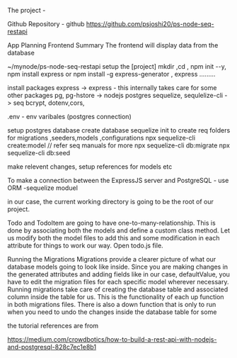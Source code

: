 The project -

Github Repository -
github https://github.com/psjoshi20/ps-node-seq-restapi

App Planning
Frontend Summary
The frontend will display data from the database 

~/mynode/ps-node-seq-restapi
setup the [project]
mkdir <projectname> ,cd <project name>, npm init --y, npm install express
or 
npm install -g express-generator , express <project name> .........

install packages 
express -> express - this internally takes care for some other packages
pg, pg-hstore -> nodejs postgres
sequelize, sequlelize-cli -> seq
bcrypt, dotenv,cors,

.env - env varibales (postgres connection)

setup postgres database
create database
sequelize init to create req folders for migrations ,seeders,models ,configurations
npx sequelize-cli create:model // refer seq manuals for more
npx sequelize-cli db:migrate
npx sequelize-cli db:seed 

make relevent changes, setup references for models etc






To make a connection between the ExpressJS server and PostgreSQL - use ORM -sequelize  moduel

 in our case, the current working directory is going to be the root of our project.

 Todo and TodoItem are going to have one-to-many-relationship. This is  done by associating 
 both the models and define a custom class method. Let us modify both the model files to 
 add this and some modification in each attribute for things to work our way. Open todo.js file.

Running the Migrations
Migrations provide a clearer picture of what our database models going to look like inside. Since you are making changes in the generated attributes and adding fields like in our case, defaultValue, you have to edit the migration files for each specific model wherever necessary.
Running migrations take care of creating the database table and associated column inside the table for us. This is the functionality of each up function in both migrations files. There is also a down function that is only to run when you need to undo the changes inside the database table for some 


the tutorial references are from 

https://medium.com/crowdbotics/how-to-build-a-rest-api-with-nodejs-and-postgresql-828c7ec1e8b1
